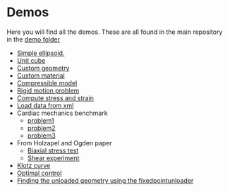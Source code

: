 # Demos

Here you will find all the demos. These are all found in the main
repository in the [demo
folder](https://github.com/finsberg/pulse/tree/master/demo)

* [Simple ellipsoid.](simple_ellipsoid.ipynb)
* [Unit cube](unit_cube_demo.ipynb)
* [Custom geometry](custom_geometry.ipynb)
* [Custom material](demo_custom_material.ipynb)
* [Compressible model](compressible_model.ipynb)
* [Rigid motion problem](rigid_motion.ipynb)
* [Compute stress and strain](compute_stress_strain.ipynb)
* [Load data from xml](from_xml.ipynb)
* Cardiac mechanics benchmark
  * [problem1](problem1.ipynb)
  * [problem2](problem2.ipynb)
  * [problem3](problem3.ipynb)
* From Holzapel and Ogden paper
  * [Biaxial stress test](biaxial_stress_test.ipynb)
  * [Shear experiment](shear_experiment.ipynb)
* [Klotz curve](klotz_curve.ipynb)
* [Optimal control](optimal_control.ipynb)
* [Finding the unloaded geometry using the fixedpointunloader](demo_fixedpointunloader.ipynb)
